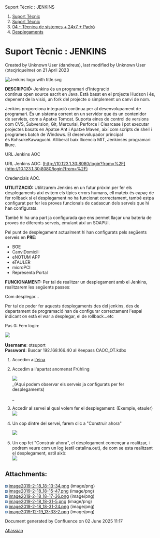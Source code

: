 Suport Tècnic : JENKINS  

1.  [Suport Tècnic](index.html)
2.  [Suport Tècnic](13893782.html)
3.  [04 - Tècnica de sistemes + 24x7 + Padró](26313202.html)
4.  [Desplegaments](Desplegaments_26313538.html)

Suport Tècnic : JENKINS
=======================

Created by Unknown User (dandreus), last modified by Unknown User (otecjriquelme) on 21 April 2023

![Jenkins logo with title.svg](https://upload.wikimedia.org/wikipedia/commons/thumb/e/e3/Jenkins_logo_with_title.svg/1280px-Jenkins_logo_with_title.svg.png)

  

**DESCRIPCIÓ:** Jenkins és un programari d'Integració contínua open source escrit en Java. Està basat en el projecte Hudson i és, depenent de la visió, un fork del projecte o simplement un canvi de nom.  
  
Jenkins proporciona integració contínua per al desenvolupament de programari. És un sistema corrent en un servidor que és un contenidor de servlets, com a Apatxe Tomcat. Suporta eines de control de versions com CVS, Subversion, Git, Mercurial, Perforce i Clearcase i pot executar projectes basats en Apatxe Ant i Apatxe Maven, així com scripts de shell i programes batch de Windows. El desenvolupador principal és KohsukeKawaguchi. Alliberat baix llicencia MIT, Jenkinsés programari lliure.

  

URL Jenkins AOC

URL Jenkins AOC: [http://10.123.1.30:8080/login?from=%2F](http://10.123.1.30:8080/login?from=%2F)

Credencials AOC.

  

**UTILITZACIÓ:** Utilitzarem Jenkins en un futur pròxim per fer els desplegaments així evitem els típics errors humans, ell mateix és capaç de fer rollback si el desplegament no ha funcionat correctament, també estpa configurat per fer les proves funcionals de cadascun dels serveis que hi han configurats. 

També hi ha una part ja configurada que ens permet llaçar una bateria de proves de diferents serveis, emulant així un SOAPUI.

  

Pel punt de desplegament actualment hi han configurats pels següents serveis en **PRE**:

*   BOE
*   CanviDomicili
*   eNOTUM APP
*   eTAULER
*   microPCI
*   Representa Portal

**FUNCIONAMENT:** Per tal de realitzar un desplegament amb el Jenkins, realitzarem les següents passes:   
  

Com desplegar...

Per tal de poder fer aquests desplegaments des del jenkins, des de departament de programació han de configurar correctament l'espai indicant on està el war a desplegar, el de rollback...etc

  

Pas 0: Fem login:

![](attachments/26313299/30869223.png)

**Username**: otsuport  
**Password**: Buscar 192.168.166.40 al Keepass CAOC\_OT.kdbx

  

1.  Accedim a [l'eina](http://192.168.166.40/jenkins)
2.  Accedim a l'apartat anomenat Frühling   
      
    ![](attachments/26313299/26317405.png?effects=drop-shadow)  
    _(Aquí podem observar els serveis ja configurats per fer desplegaments)  
      
    _
3.  Accedir al servei al qual volem fer el desplegament: (Exemple, etauler)  
    ![](attachments/26313299/26317400.png?effects=drop-shadow)
4.  Un cop dintre del servei, farem clic a "Construir ahora"  
      
    ![](attachments/26313299/26317397.png?effects=drop-shadow)
5.  Un cop fet "Construir ahora", el desplegament començar a realitzar, i podrem veure com un log (estil catalina.out), de com se esta realitzant el desplegament, estil això:  
    ![](attachments/26313299/26317486.png)
    

  

  

Attachments:
------------

![](images/icons/bullet_blue.gif) [image2019-2-18\_18-13-34.png](attachments/26313299/26317405.png) (image/png)  
![](images/icons/bullet_blue.gif) [image2019-2-18\_18-15-47.png](attachments/26313299/26317400.png) (image/png)  
![](images/icons/bullet_blue.gif) [image2019-2-18\_18-17-36.png](attachments/26313299/26317397.png) (image/png)  
![](images/icons/bullet_blue.gif) [image2019-2-18\_18-31-5.png](attachments/26313299/26317482.png) (image/png)  
![](images/icons/bullet_blue.gif) [image2019-2-18\_18-31-24.png](attachments/26313299/26317486.png) (image/png)  
![](images/icons/bullet_blue.gif) [image2019-12-19\_13-33-2.png](attachments/26313299/30869223.png) (image/png)  

Document generated by Confluence on 02 June 2025 11:17

[Atlassian](http://www.atlassian.com/)